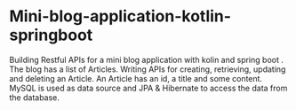 # Mini-blog-application-kotlin-springboot
Building Restful APIs for a mini blog application with kolin and spring boot . 
The blog has a list of Articles. Writing APIs for creating, retrieving, updating and deleting an Article.
An Article has an id, a title and some content.
MySQL is used as data source and JPA & Hibernate to access the data from the database.
